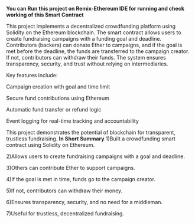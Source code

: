**You can Run this project on Remix-Ethereum IDE for running and check working of this Smart Contract**

This project implements a decentralized crowdfunding platform using Solidity on the Ethereum blockchain. 
The smart contract allows users to create fundraising campaigns with a funding goal and deadline. 
Contributors (backers) can donate Ether to campaigns, and if the goal is met before the deadline, the funds are transferred to the campaign creator.
If not, contributors can withdraw their funds. The system ensures transparency, security, and trust without relying on intermediaries.

Key features include:

Campaign creation with goal and time limit

Secure fund contributions using Ethereum

Automatic fund transfer or refund logic

Event logging for real-time tracking and accountability

This project demonstrates the potential of blockchain for transparent, trustless fundraising.
**In Short Summary** 
1)Built a crowdfunding smart contract using Solidity on Ethereum.

2)Allows users to create fundraising campaigns with a goal and deadline.

3)Others can contribute Ether to support campaigns.

4)If the goal is met in time, funds go to the campaign creator.

5)If not, contributors can withdraw their money.

6)Ensures transparency, security, and no need for a middleman.

7)Useful for trustless, decentralized fundraising.
